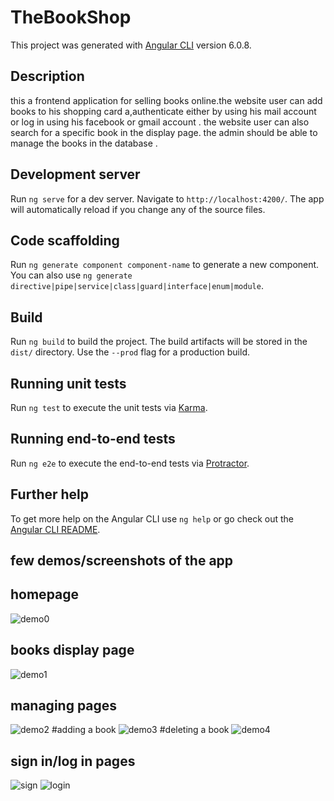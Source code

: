 # TheBookShop

This project was generated with [Angular CLI](https://github.com/angular/angular-cli) version 6.0.8.

## Description
this a frontend application for selling books online.the website user can add books to his shopping card a,authenticate either by using his mail account or log in using  his facebook or gmail account .
the website user can also search for a specific book in the display page.
the admin should be able to manage the books in the database .

## Development server

Run `ng serve` for a dev server. Navigate to `http://localhost:4200/`. The app will automatically reload if you change any of the source files.

## Code scaffolding

Run `ng generate component component-name` to generate a new component. You can also use `ng generate directive|pipe|service|class|guard|interface|enum|module`.

## Build

Run `ng build` to build the project. The build artifacts will be stored in the `dist/` directory. Use the `--prod` flag for a production build.

## Running unit tests

Run `ng test` to execute the unit tests via [Karma](https://karma-runner.github.io).

## Running end-to-end tests

Run `ng e2e` to execute the end-to-end tests via [Protractor](http://www.protractortest.org/).

## Further help

To get more help on the Angular CLI use `ng help` or go check out the [Angular CLI README](https://github.com/angular/angular-cli/blob/master/README.md).


## few demos/screenshots of the app
## homepage
![demo0](https://user-images.githubusercontent.com/22801833/55279066-84902000-5314-11e9-9642-c682cf872261.PNG)
## books display page
![demo1](https://user-images.githubusercontent.com/22801833/55279069-8823a700-5314-11e9-8e82-48ed7a8431b7.PNG)
## managing pages
![demo2](https://user-images.githubusercontent.com/22801833/55279072-8bb72e00-5314-11e9-9435-74edab320a75.PNG)
#adding a book
![demo3](https://user-images.githubusercontent.com/22801833/55279073-8eb21e80-5314-11e9-82bf-beaaa7660df6.PNG)
#deleting a book
![demo4](https://user-images.githubusercontent.com/22801833/55279074-91ad0f00-5314-11e9-8f46-a53618027b8b.PNG)

## sign in/log in pages
![sign](https://user-images.githubusercontent.com/22801833/55279078-983b8680-5314-11e9-8bf9-563cfb3d6fc9.PNG)
![login](https://user-images.githubusercontent.com/22801833/55279083-a7223900-5314-11e9-92ff-eff22bcd0194.PNG)


